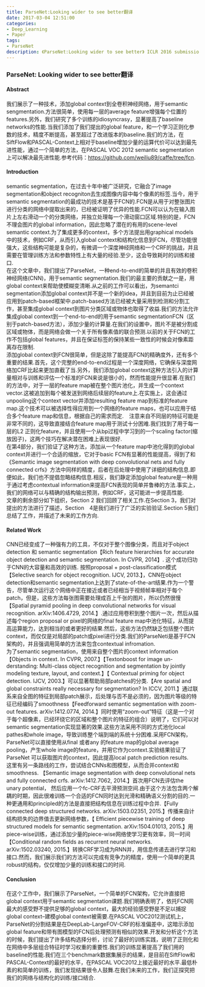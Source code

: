 ```yaml
---
title: ParseNet:Looking wider to see better翻译
date: 2017-03-04 12:51:00
categories:
- Deep_Learning
- Paper
tags:
- ParseNet
description: 《ParseNet:Looking wider to see better》 ICLR 2016 submission
---
```


### ParseNet: Looking wider to see better翻译

#### Abstract
我们展示了一种技术，添加global context到全卷积神经网络，用于semantic sengmentation.方法很简单，使用每一层的average feature增强每个位置的features.另外，我们研究了多个训练的idiosyncrasy，显著提高了baseline networks的性能.当我们添加了我们提出的global feature，和一个学习正则化参数的技术，精度不断提高，甚至超过了改进版本的baseline.我们的方法，在SiftFlow和PASCAL-Context上相对于baseline增加少量的运算代价可以达到最先进性能，通过一个简单的方法，在PASCAL VOC 2012 semantic segmentation上可以解决最先进性能.参考代码：https://github.com/weiliu89/caffe/tree/fcn.

#### Introduction
semantic segmentation，在过去十年中被广泛研究，它融合了image segmentation和object recogniton去生成图像内容中每个像素的标签.当今，用于semantic segmentation的最成功的技术是基于FCN的.FCN是从用于对整张图片进行分类的网络中提取出来的，已经被证明了优异的性能.FCN可以认为在输入图片上左右滑动一个的分类网络，并独立处理每一个滑动窗口区域.特别的是，FCN不理会图片的global information，因此忽略了潜在的有用的scene-level semantic context.为了集成更多的context，多个方法提出用graphical models中的技术，例如CRF，从而引入global context和结构化信息到FCN，尽管功能很强大，这些结构可能是复杂的，有微调一个深度神经网络和一个CRF的挑战，并且需要在管理训练方法和参数特性上有大量的经验.至少，这会导致耗时的训练和接口.
<br/>
在这个文章中，我们提出了ParseNet，一种end-to-end的简单的并且有效的卷积神经网络(CNN)，用于semantic segmentation.我们的最主要的贡献之一是，用global context来帮助使模糊变清晰.从之前的工作可以看出，为semantci segmentation添加global context并不是一个新的idea，并且到目前为止已经被应用到patch-based框架中.patch-based方法已经被大量采用到检测和分割工作，甚至集成global context到图片分类区域或物体也取得了收益.我们的方法允许集成global context到一个end-to-end的用于semantic segmentationFCN（区别于patch-based方法），添加少量的计算量.在我们的设置中，图片不是被分割成区域或物体，而是网络会做一个关于所有像素值的联合预测.以前的关于FCN的工作不包括global features，并且在保证标签的保持某些一致性的时候会对像素距离存在限制.
<br/>
添加global context到FCN很简单，但是这除了能提高FCN的精确度外，还有多个重要的结果.首先，这个完整的end-to-end过程是一个深度网络，它确保与深度网络加CRF比起来更加直截了当.另外，我们添加global context这种方法引入的计算量相对与训练和评估一个标准的FCN来说是很小的，然而性能提升很显著.在我们的方法中，对于一层的feature map被在整个图片池化，并生成一个context vector.这被追加到每个被发送到网络后续层的feature上.在实施上，这会通过unpooling这个context vector并添加resulting feature map到标准的feature map.这个技术可以被选择性得应用到一个网络的feature maps，也可以应用于结合多个feature map和信息，根据自己的需求而定.　注意来自不同层的特征可能是非常不同的，这导致直接结合feature map用于测试十分困难.我们找到了用于每一层的L2 正则化feature，并且使用一个从bp过程中学习到的一个scaling factor(缩放因子)，这两个技巧在解决潜在困难上表现很好.
<br/>
在第4部分，我们验证了这种方法，添加从一个feature map中池化得到的global context并进行一个合适的缩放，它对于basic FCN有显著的性能提高，得到了和《Semantic image segmentation with deep convolutional nets and fully connected crfs》方法中同样的精度，后者在后处理中使用了详细的结构信息.即便如此，我们也不提倡忽略结构信息.相反，我们静定添加global feature是一种用于通过考虑contextual information来提高FCN表现的简单并鲁棒的方法.事实上，我们的网络可以与精确的结构输出预测，例如CRF，这可能进一步提高性能.
<br/>
文章的剩余部分如下组织，Section 2 我们回顾了相关工作.在Section 3，我们对提出的方法进行了描述，Section　4是我们进行了广泛的实验验证.Section 5我们总结了工作，并描述了未来的工作方向.

#### Related Work
CNN已经变成了一种强有力的工具，不仅对于整个图像分类，而且对于object detection 和 semantic segmentation【Rich feature hierarchies for
accurate object detection and semantic segmentation. In CVPR, 2014】. 这个成功归功于CNN的大容量和高效的训练. 按照proposal + post-classification模式【Selective
search for object recognition. IJCV, 2013.】，CNN在object detection和semantic segmentation上达到了state-of-the-art结果.作为一个警告，尽管单次运行这个网络中正在接近或者已经相当于视频帧率相对于每个patch，但是，这些方法每张图需要处理成百上千张的图片，所以仍然很慢【Spatial pyramid pooling in deep
convolutional networks for visual recognition. arXiv:1406.4729, 2014.】.通过应用卷积到整个图片一次，然后从描述每个region proposal or pixel的网络的final feature map中池化特征，从而提高运算能力，达到相当的或者更好的结果.然后，这些方法仍然缺乏包括整个图片context，而仅仅是对局部的patch或pixel进行分类.我们的ParseNeti是基于FCN架构的，并且强调用简单的方法来包含contextual infromation.
<br/>
为了semantic segmentation，使用来自整个图片的context information【Objects in context. In CVPR, 2007.】【Textonboost for image un-
derstanding: Multi-class object recognition and segmentation by jointly modeling texture, layout,
and context.】【 Contextual priming for object detection. IJCV, 2003.】可以显著帮助局部patches的分类.【Are spatial and global
constraints really necessary for segmentation? In ICCV, 2011.】通过联系来自全图的特征到局部patch展示，后处理与否不是必须的，因为图片等级的特征已经编码了smoothness【Feedforward
semantic segmentation with zoom-out features. arXiv:1412.0774, 2014.】同时使用“zoom-out”特征（这是一个对于每个超像素，已经环绕它的区域和整个图片的特征的组合）说明了，它们可以对semantic segmentation实现显著的效果.这些方法采用不同的方式池化local pathes和whole image，导致训练整个端到端的系统十分困难.采用FCN架构，ParseNet可以直接使用从final 或者any 的feature map的global average pooling，产生whole image的feature，并用它作为context.实验结果验证了ParseNet 可以获取图片的context，因此提高local patch prediction results.
<br/>
这里有另一条路线的工作，尝试结合CNNs和图模型，从而合并context和smoothness. 【Semantic image segmentation with deep convolutional nets and fully connected crfs.
arXiv:1412.7062, 2014.】首次用FCN去评估the unary potential， 然后应用一个fc-CRF去平滑预测空间.由于这个方法包含两个解耦的时期，因此很难训练一个合适的FCN同时达到光滑和精确语义分割的目的.一种更通用和principled的方法是直接把结构信息在训练过程中合并.【Fully connected deep structured networks.
arXiv:1503.02351, 2015.】传播来自计结构损失的边界值去更新网络参数，【 Efficient piecewise training of deep structured
models for semantic segmentation. arXiv:1504.01013, 2015.】用piece-wise训练，通过添加少量的piece-wise网络使学习更有效率，同一时间【Conditional random fields as recurrent neural
networks. arXiv:1502.03240, 2015.】转换CRF学习成为RNN并，用信息传递去进行学习和接口.然而，我们展示我们的方法可以完成有竞争力的精度，使用一个简单的更具robust的结构，仅仅增加少量的训练和接口的时间.


#### Conclusion
在这个工作中，我们展示了ParseNet，一个简单的FCN架构，它允许直接把global context用于semantic segmentation课题.我们明确表明了，依托FCN网最大的感受野不提供足够的global context，最大的经验感受野是不足以捕捉global context–建模global context被需要.在PASCAL VOC2012测试机上，ParseNet的分割结果是在DeepLab-LargeFOV-CRF的标准偏差中，这暗示添加global feature和带有图模型的FCN后处理预测有相似的效果.开发和分析这个方法的时候，我们提出了许多结构选择分析，讨论了最好的训练实践，说明了正则化和在网络中多层组合特征时学习权重的重要性.我们的训练显著提高了我们用的baseline的性能.我们在三个benchmark数据集展示的结果，是目前在SiftFlow和PASCAL-Context的最好的水平，在PASCAL VOC2012上接近最好的水平.最低朴素的和简单的训练，我们发现结果很令人鼓舞.在我们未来的工作，我们正探究把我们的网络与结构化的训练/接口结合.
